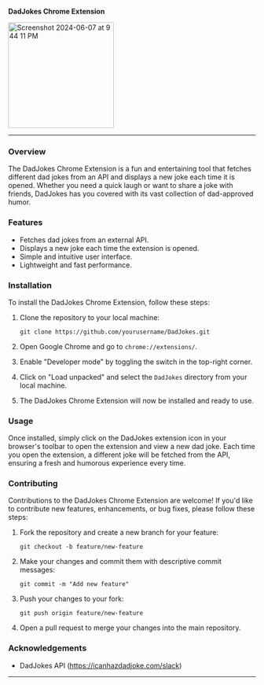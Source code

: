 **DadJokes Chrome Extension**

<img width="215" alt="Screenshot 2024-06-07 at 9 44 11 PM" src="https://github.com/nilaysrivastava/ChromeExtension-DadJokes/assets/139038819/ccd26ca5-d3f7-4112-a82f-0b4e801f4ae0">

---

### Overview

The DadJokes Chrome Extension is a fun and entertaining tool that fetches different dad jokes from an API and displays a new joke each time it is opened. Whether you need a quick laugh or want to share a joke with friends, DadJokes has you covered with its vast collection of dad-approved humor.

### Features

- Fetches dad jokes from an external API.
- Displays a new joke each time the extension is opened.
- Simple and intuitive user interface.
- Lightweight and fast performance.

### Installation

To install the DadJokes Chrome Extension, follow these steps:

1. Clone the repository to your local machine:

   ```
   git clone https://github.com/yourusername/DadJokes.git
   ```

2. Open Google Chrome and go to `chrome://extensions/`.

3. Enable "Developer mode" by toggling the switch in the top-right corner.

4. Click on "Load unpacked" and select the `DadJokes` directory from your local machine.

5. The DadJokes Chrome Extension will now be installed and ready to use.

### Usage

Once installed, simply click on the DadJokes extension icon in your browser's toolbar to open the extension and view a new dad joke. Each time you open the extension, a different joke will be fetched from the API, ensuring a fresh and humorous experience every time.

### Contributing

Contributions to the DadJokes Chrome Extension are welcome! If you'd like to contribute new features, enhancements, or bug fixes, please follow these steps:

1. Fork the repository and create a new branch for your feature:

   ```
   git checkout -b feature/new-feature
   ```

2. Make your changes and commit them with descriptive commit messages:

   ```
   git commit -m "Add new feature"
   ```

3. Push your changes to your fork:

   ```
   git push origin feature/new-feature
   ```

4. Open a pull request to merge your changes into the main repository.


### Acknowledgements

- DadJokes API (https://icanhazdadjoke.com/slack)

---
